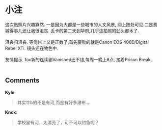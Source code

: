 # 小注

<div id="msgcns!9884D0A402622CB2!3398" class="bvMsg"><div>这次贴照片兴趣寡然. 一是因为大都是一些城市的人文风景, 网上随处可见.二是费城得事儿还让我很沮丧. 丢卡的第二天到华府,几乎连拍照的劲头都木了.</div>
<div> </div>
<div>沮丧归沮丧. 等俺帐上又是正数了,首先要败的就是Canon EOS 400D/Digital Rebel XTi. 镜头还在物色中. </div>
<div> </div>
<div>友情提示, fox新的连续剧Vanished还不错,每周一晚上8点, 接着Prison Break.</div>
<div> </div></div>

## Comments

**Kyle**:
> 其实牛b的不是有河,而是有好多瀑布....

**Knox**:
> 学校里有河，太漂亮了，可不可以钓鱼呢？

